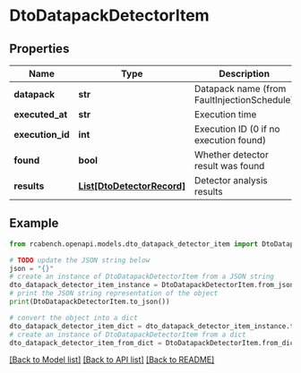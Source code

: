 # DtoDatapackDetectorItem


## Properties

Name | Type | Description | Notes
------------ | ------------- | ------------- | -------------
**datapack** | **str** | Datapack name (from FaultInjectionSchedule) | [optional] 
**executed_at** | **str** | Execution time | [optional] 
**execution_id** | **int** | Execution ID (0 if no execution found) | [optional] 
**found** | **bool** | Whether detector result was found | [optional] 
**results** | [**List[DtoDetectorRecord]**](DtoDetectorRecord.md) | Detector analysis results | [optional] 

## Example

```python
from rcabench.openapi.models.dto_datapack_detector_item import DtoDatapackDetectorItem

# TODO update the JSON string below
json = "{}"
# create an instance of DtoDatapackDetectorItem from a JSON string
dto_datapack_detector_item_instance = DtoDatapackDetectorItem.from_json(json)
# print the JSON string representation of the object
print(DtoDatapackDetectorItem.to_json())

# convert the object into a dict
dto_datapack_detector_item_dict = dto_datapack_detector_item_instance.to_dict()
# create an instance of DtoDatapackDetectorItem from a dict
dto_datapack_detector_item_from_dict = DtoDatapackDetectorItem.from_dict(dto_datapack_detector_item_dict)
```
[[Back to Model list]](../README.md#documentation-for-models) [[Back to API list]](../README.md#documentation-for-api-endpoints) [[Back to README]](../README.md)


